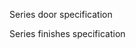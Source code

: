 <span class="caps">Series door specification</span>

<span class="caps">Series finishes specification</span>